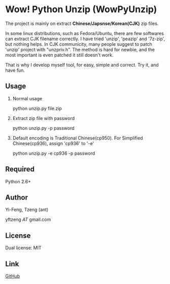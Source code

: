 # Wow! Python Unzip (WowPyUnzip)

The project is mainly on extract **Chinese/Japsnse/Korean(CJK)** zip files.

In some linux distributions, such as Fedora/Ubuntu, there are few softwares can extract CJK filename correctly. I have tried 'unzip', 'peazip' and '7z-zip', but nothing helps.  In CJK communicity, many people suggest to patch 'unzip' project with "unzpriv.h". The method is hard for newbie, and the most important is even patched it still doesn't work.

That is why I develop myself tool, for easy, simple and correct. Try it, and have fun.


## Usage

1. Normal usage

    python unzip.py file.zip

2. Extract zip file with password

    python unzip.py -p password

3. Default encoding is Traditional Chinese(cp950). For Simplified Chinese(cp936), assign 'cp936' to '-e'

    python unzip.py -e cp936 -p password


## Required

Python 2.6+



## Author

Yi-Feng, Tzeng (ant)

yftzeng _AT_ gmail.com


## License

Dual license: MIT


## Link

 [GitHub](git://github.com/yftzeng/WowPyUnzip.git)

